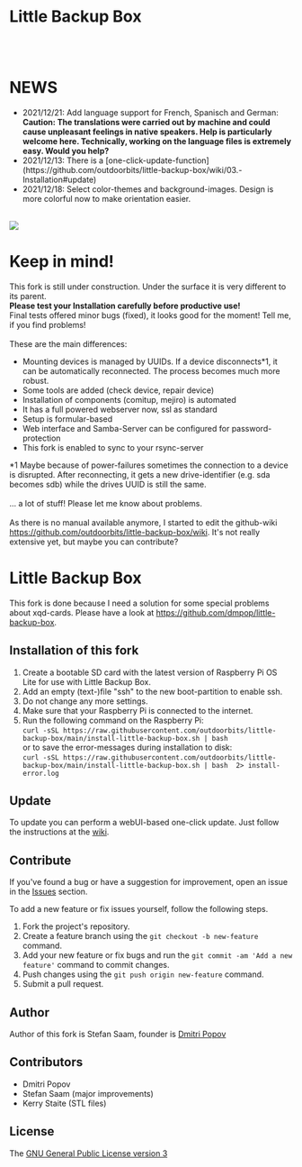 <h1>Little Backup Box</h1>
<br>
<br>
<h1>NEWS</h1>
<ul>
	<li>2021/12/21: Add language support for French, Spanisch and German: <b>Caution: The translations were carried out by machine and could cause unpleasant feelings in native speakers. Help is particularly welcome here. Technically, working on the language files is extremely easy. Would you help?</b></li>
	<li>2021/12/13: There is a [one-click-update-function](https://github.com/outdoorbits/little-backup-box/wiki/03.-Installation#update)<br></li>
	<li>2021/12/18: Select color-themes and background-images. Design is more colorful now to make orientation easier.</li>
</ul>
<br>
<img src="https://github.com/outdoorbits/little-backup-box/wiki/images/webui.png">
<h1>Keep in mind!</h1>
This fork is still under construction. Under the surface it is very different to its parent.<br>
<b>Please test your Installation carefully before productive use!</b><br>
Final tests offered minor bugs (fixed), it looks good for the moment! Tell me, if you find problems!<br>
<br>
These are the main differences:<br>
<ul>
<li>Mounting devices is managed by UUIDs. If a device disconnects*1, it can be automatically reconnected. The process becomes much more robust.</li>
<li>Some tools are added (check device, repair device)</li>
<li>Installation of components (comitup, mejiro) is automated</li>
<li>It has a full powered webserver now, ssl as standard</li>
<li>Setup is formular-based</li>
<li>Web interface and Samba-Server can be configured for password-protection</li>
<li>This fork is enabled to sync to your rsync-server</li>
</ul>
*1 Maybe because of power-failures sometimes the connection to a device is disrupted. After reconnecting, it gets a new drive-identifier (e.g. sda becomes sdb) while the drives UUID is still the same.<br>
<br>
... a lot of stuff! Please let me know about problems.<br>
<br>
As there is no manual available anymore, I started to edit the github-wiki <a href="https://github.com/outdoorbits/little-backup-box/wiki">https://github.com/outdoorbits/little-backup-box/wiki</a>. It's not really extensive yet, but maybe you can contribute?

# Little Backup Box

This fork is done because I need a solution for some special problems about xqd-cards. Please have a look at <a href="https://github.com/dmpop/little-backup-box">https://github.com/dmpop/little-backup-box</a>.

## Installation of this fork

1. Create a bootable SD card with the latest version of Raspberry Pi OS Lite for use with Little Backup Box.
2. Add an empty (text-)file "ssh" to the new boot-partition to enable ssh.
3. Do not change any more settings.
4. Make sure that your Raspberry Pi is connected to the internet.
5. Run the following command on the Raspberry Pi:<br>
`curl -sSL https://raw.githubusercontent.com/outdoorbits/little-backup-box/main/install-little-backup-box.sh | bash` <br>
or to save the error-messages during installation to disk: <br>
`curl -sSL https://raw.githubusercontent.com/outdoorbits/little-backup-box/main/install-little-backup-box.sh | bash  2> install-error.log` <br>

## Update
To update you can perform a webUI-based one-click update. Just follow the instructions at the [wiki](https://github.com/outdoorbits/little-backup-box/wiki/03.-Installation#update).

## Contribute

If you've found a bug or have a suggestion for improvement, open an issue in the [Issues](https://github.com/outdoorbits/little-backup-box/issues) section.

To add a new feature or fix issues yourself, follow the following steps.

1. Fork the project's repository.
2. Create a feature branch using the `git checkout -b new-feature` command.
3. Add your new feature or fix bugs and run the `git commit -am 'Add a new feature'` command to commit changes.
4. Push changes using the `git push origin new-feature` command.
5. Submit a pull request.

## Author
Author of this fork is Stefan Saam, founder is [Dmitri Popov](https://www.tokyoma.de/)

## Contributors
- Dmitri Popov
- Stefan Saam (major improvements)
- Kerry Staite (STL files)

## License

The [GNU General Public License version 3](http://www.gnu.org/licenses/gpl-3.0.en.html)
